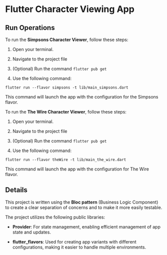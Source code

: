 # Flutter Character Viewing App

## Run Operations

To run the **Simpsons Character Viewer**, follow these steps:

1. Open your terminal.

2. Navigate to the project file

3. (Optional) Run the command `flutter pub get`

4. Use the following command:


`flutter run --flavor simpsons -t lib/main_simpsons.dart`

This command will launch the app with the configuration for the Simpsons flavor.

To run the **The Wire Character Viewer**, follow these steps:

1. Open your terminal.

2. Navigate to the project file

3. (Optional) Run the command `flutter pub get`

4. Use the following command:

`flutter run --flavor theWire -t lib/main_the_wire.dart`

This command will launch the app with the configuration for The Wire flavor.

## Details

This project is written using the **Bloc pattern** (Business Logic Component) to create a clear separation of concerns and to make it more easily testable.

The project utilizes the following public libraries:

- **Provider**: For state management, enabling efficient management of app state and updates.

- **flutter_flavors**: Used for creating app variants with different configurations, making it easier to handle multiple environments.

